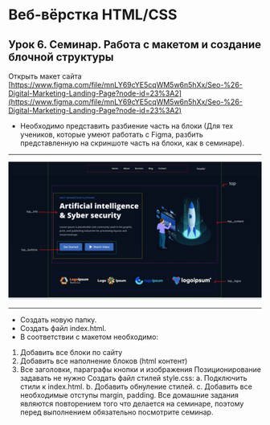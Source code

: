 # Веб-вёрстка HTML/CSS
## Урок 6. Семинар. Работа с макетом и cоздание блочной структуры
Открыть макет сайта [https://www.figma.com/file/mnLY69cYE5cqWM5w6n5hXx/Seo-%26-Digital-Marketing-Landing-Page?node-id=23%3A2](https://www.figma.com/file/mnLY69cYE5cqWM5w6n5hXx/Seo-%26-Digital-Marketing-Landing-Page?node-id=23%3A2)

- Необходимо представить разбиение часть на блоки (Для тех учеников, которые умеют работать с Figma, разбить представленную на скриншоте часть на блоки, как в семинаре).
* **
![photo](img/workshop.png)
* **
- Создать новую папку.
- Создать файл index.html.
- В соответствии с макетом необходимо:
1. Добавить все блоки по сайту
2. Добавить все наполнение блоков (html контент)
3. Все заголовки, параграфы кнопки и изображения Позиционирование задавать не нужно
Создать файл стилей style.css: a. Подключить стили к index.html. b. Добавить обнуление стилей. c. Добавить все необходимые отступы margin, padding. Все домашние задания являются повторением того что делается на семинаре, поэтому перед выполнением обязательно посмотрите семинар.


